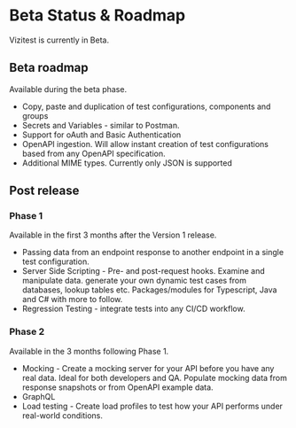 # Beta Status & Roadmap

Vizitest is currently in Beta. 

## Beta roadmap
Available during the beta phase.

- Copy, paste and duplication of test configurations, components and groups 
- Secrets and Variables - similar to Postman.
- Support for oAuth and Basic Authentication
- OpenAPI ingestion. Will allow instant creation of test configurations based from any OpenAPI specification.
- Additional MIME types. Currently only JSON is supported


## Post release
### Phase 1
Available in the first 3 months after the Version 1 release.

- Passing data from an endpoint response to another endpoint in a single test configuration.
- Server Side Scripting - Pre- and post-request hooks. Examine and manipulate data. generate your own dynamic test cases from databases, lookup tables etc. Packages/modules for Typescript, Java and C# with more to follow.
- Regression Testing - integrate tests into any CI/CD workflow. 

### Phase 2
Available in the 3 months following Phase 1.

- Mocking - Create a mocking server for your API before you have any real data. Ideal for both developers and QA. Populate mocking data from response snapshots or from OpenAPI example data.
- GraphQL
- Load testing - Create load profiles to test how your API performs under real-world conditions.


